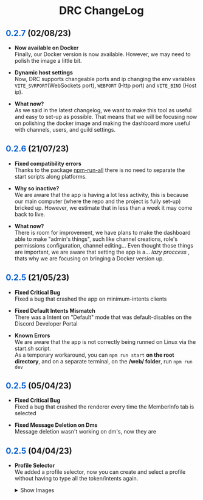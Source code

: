 <center>
<h1>DRC ChangeLog</h1>
</center>
<h2><span style="color:#005fd3">0.2.7</span> (02/08/23) </h2>
<ul>
    <li>
        <p>
        <b>Now available on Docker</b>
        <br/>
        Finally, our Docker version is now available. However, we may need to polish the image a little bit.
        </p>
    </li>
    <li>
        <p>
        <b>Dynamic host settings</b>
        <br/>
        Now, DRC supports changeable ports and ip changing the env variables <code>VITE_SVRPORT</code>(WebSockets port), <code>WEBPORT</code> (Http port) and <code>VITE_BIND</code> (Host ip).
        </p>
    </li>
    <li>
        <p>
        <b>What now?</b>
        <br/>
        As we said in the latest changelog, we want to make this tool as useful and easy to set-up as possible. That means that we will be focusing now on polishing the docker image and making the dashboard more useful with channels, users, and guild settings.
        </p>
    </li>
</ul>

<h2><span style="color:#005fd3">0.2.6</span> (21/07/23) </h2>
<ul>
    <li>
        <p>
        <b>Fixed compatibility errors</b>
        <br/>
        Thanks to the package <a href="https://www.npmjs.com/package/npm-run-all">npm-run-all</a> there is no need to separate the start scripts along platforms.
        </p>
    </li>
    <li>
        <p>
        <b>Why so inactive?</b>
        <br/>
        We are aware that the app is having a lot less activity, this is because our main computer (where the repo and the project is fully set-up) bricked up.
        However, we estimate that in less than a week it may come back to live.
        </p>
    </li>
    <li>
        <p>
        <b>What now?</b>
        <br/>
        There is room for improvement, we have plans to make the dashboard able to make "admin's things", such like channel creations, role's permissions configuration, channel editing...    
        Even thought those things are important, we are aware that setting the app is a... <i>lazy proccess</i> , thats why we are focusing on bringing a Docker version up.
        </p>
    </li>
</ul>

<h2><span style="color:#005fd3">0.2.5</span> (21/05/23) </h2>
<ul>
    <li>
        <p>
        <b>Fixed Critical Bug</b>
        <br/>
        Fixed a bug that crashed the app on minimum-intents clients
        </p>
    </li>
    <li>
        <p>
        <b>Fixed Default Intents Mismatch</b>
        <br/>
        There was a Intent on "Default" mode that was default-disables on the Discord Developer Portal
        </p>
    </li>
    <li>
        <p>
        <b>Known Errors</b>
        <br/>
        We are aware that the app is not correctly being runned on Linux via the start.sh script.<br/>
        As a temporary workaround, you can <code>npm run start</code> <b>on the root directory</b>, and on a separate terminal, on the <b>/web/ folder</b>, run <code>npm run dev</code>
        </p>
    </li>
</ul>


<h2><span style="color:#005fd3">0.2.5</span> (05/04/23) </h2>
<ul>
    <li>
        <p>
        <b>Fixed Critical Bug</b>
        <br/>
        Fixed a bug that crashed the renderer every time the MemberInfo tab is selected
        </p>
    </li>
    <li>
        <p>
        <b>Fixed Message Deletion on Dms</b>
        <br/>
        Message deletion wasn't working on dm's, now they are
        </p>
    </li>
</ul>

<h2><span style="color:#005fd3">0.2.5</span> (04/04/23) </h2>
<ul>
    <li>
        <p>
        <b>Profile Selector</b>
        <br/>
        We added a profile selector, now you can create and select a profile without having to type all the token/intents   again.
        </p>
        <details>
            <summary>Show Images</summary>
            <img src="https://i.imgur.com/yVE2TTu.png" />
            <img src="https://i.imgur.com/z9ZoEob.png" />
        </details>
    </li>
</ul>
